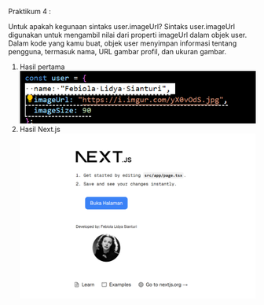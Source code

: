 Praktikum 4 :

Untuk apakah kegunaan sintaks user.imageUrl? 
Sintaks user.imageUrl digunakan untuk mengambil nilai dari properti imageUrl dalam objek user. Dalam kode yang kamu buat, objek user menyimpan informasi tentang pengguna, termasuk nama, URL gambar profil, dan ukuran gambar.

1. Hasil pertama ![alt text](image.png)
2. Hasil Next.js ![alt text](image-1.png)